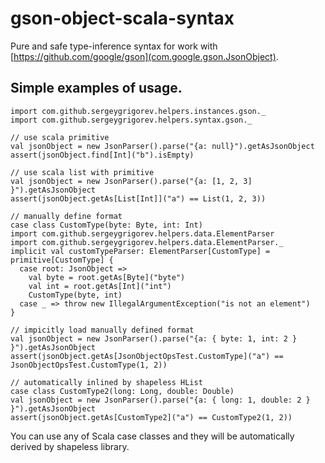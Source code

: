 # gson-object-scala-syntax

Pure and safe type-inference syntax for work 
with [https://github.com/google/gson](com.google.gson.JsonObject).

## Simple examples of usage.
```
import com.github.sergeygrigorev.helpers.instances.gson._
import com.github.sergeygrigorev.helpers.syntax.gson._

// use scala primitive
val jsonObject = new JsonParser().parse("{a: null}").getAsJsonObject
assert(jsonObject.find[Int]("b").isEmpty)

// use scala list with primitive
val jsonObject = new JsonParser().parse("{a: [1, 2, 3] }").getAsJsonObject
assert(jsonObject.getAs[List[Int]]("a") == List(1, 2, 3))

// manually define format
case class CustomType(byte: Byte, int: Int)
import com.github.sergeygrigorev.helpers.data.ElementParser
import com.github.sergeygrigorev.helpers.data.ElementParser._
implicit val customTypeParser: ElementParser[CustomType] = primitive[CustomType] {
  case root: JsonObject =>
    val byte = root.getAs[Byte]("byte")
    val int = root.getAs[Int]("int")
    CustomType(byte, int)
  case _ => throw new IllegalArgumentException("is not an element")
}

// impicitly load manually defined format
val jsonObject = new JsonParser().parse("{a: { byte: 1, int: 2 } }").getAsJsonObject
assert(jsonObject.getAs[JsonObjectOpsTest.CustomType]("a") == JsonObjectOpsTest.CustomType(1, 2))

// automatically inlined by shapeless HList
case class CustomType2(long: Long, double: Double)
val jsonObject = new JsonParser().parse("{a: { long: 1, double: 2 } }").getAsJsonObject
assert(jsonObject.getAs[CustomType2]("a") == CustomType2(1, 2))
```

You can use any of Scala case classes and they will be
automatically derived by shapeless library.